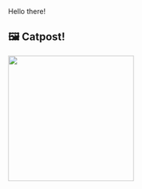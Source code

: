Hello there!



## 🖼️ Catpost!

<sub>
    <img src="https://cdn2.thecatapi.com/images/b4b.jpg" height="256">
</sub>

